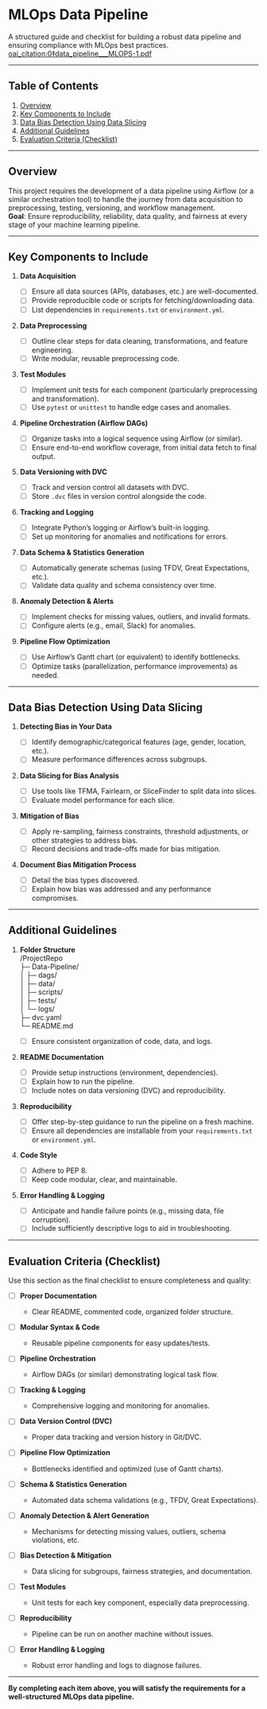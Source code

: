 # MLOps Data Pipeline

A structured guide and checklist for building a robust data pipeline and ensuring compliance with MLOps best practices. [oai_citation:0‡data_pipeline\_\_\_MLOPS-1.pdf](file-service://file-7gKwq3tWPsYoLkbxkXDZdr)

---

## Table of Contents

1. [Overview](#overview)
2. [Key Components to Include](#key-components-to-include)
3. [Data Bias Detection Using Data Slicing](#data-bias-detection-using-data-slicing)
4. [Additional Guidelines](#additional-guidelines)
5. [Evaluation Criteria (Checklist)](#evaluation-criteria-checklist)

---

## Overview

This project requires the development of a data pipeline using Airflow (or a similar orchestration tool) to handle the journey from data acquisition to preprocessing, testing, versioning, and workflow management.  
**Goal**: Ensure reproducibility, reliability, data quality, and fairness at every stage of your machine learning pipeline.

---

## Key Components to Include

1. **Data Acquisition**

   - [ ] Ensure all data sources (APIs, databases, etc.) are well-documented.
   - [ ] Provide reproducible code or scripts for fetching/downloading data.
   - [ ] List dependencies in `requirements.txt` or `environment.yml`.

2. **Data Preprocessing**

   - [ ] Outline clear steps for data cleaning, transformations, and feature engineering.
   - [ ] Write modular, reusable preprocessing code.

3. **Test Modules**

   - [ ] Implement unit tests for each component (particularly preprocessing and transformation).
   - [ ] Use `pytest` or `unittest` to handle edge cases and anomalies.

4. **Pipeline Orchestration (Airflow DAGs)**

   - [ ] Organize tasks into a logical sequence using Airflow (or similar).
   - [ ] Ensure end-to-end workflow coverage, from initial data fetch to final output.

5. **Data Versioning with DVC**

   - [ ] Track and version control all datasets with DVC.
   - [ ] Store `.dvc` files in version control alongside the code.

6. **Tracking and Logging**

   - [ ] Integrate Python’s logging or Airflow’s built-in logging.
   - [ ] Set up monitoring for anomalies and notifications for errors.

7. **Data Schema & Statistics Generation**

   - [ ] Automatically generate schemas (using TFDV, Great Expectations, etc.).
   - [ ] Validate data quality and schema consistency over time.

8. **Anomaly Detection & Alerts**

   - [ ] Implement checks for missing values, outliers, and invalid formats.
   - [ ] Configure alerts (e.g., email, Slack) for anomalies.

9. **Pipeline Flow Optimization**
   - [ ] Use Airflow’s Gantt chart (or equivalent) to identify bottlenecks.
   - [ ] Optimize tasks (parallelization, performance improvements) as needed.

---

## Data Bias Detection Using Data Slicing

1. **Detecting Bias in Your Data**

   - [ ] Identify demographic/categorical features (age, gender, location, etc.).
   - [ ] Measure performance differences across subgroups.

2. **Data Slicing for Bias Analysis**

   - [ ] Use tools like TFMA, Fairlearn, or SliceFinder to split data into slices.
   - [ ] Evaluate model performance for each slice.

3. **Mitigation of Bias**

   - [ ] Apply re-sampling, fairness constraints, threshold adjustments, or other strategies to address bias.
   - [ ] Record decisions and trade-offs made for bias mitigation.

4. **Document Bias Mitigation Process**
   - [ ] Detail the bias types discovered.
   - [ ] Explain how bias was addressed and any performance compromises.

---

## Additional Guidelines

1. **Folder Structure**  
   /ProjectRepo  
   ├─ Data-Pipeline/  
   │ ├─ dags/  
   │ ├─ data/  
   │ ├─ scripts/  
   │ ├─ tests/  
   │ └─ logs/  
   ├─ dvc.yaml  
   └─ README.md

   - [ ] Ensure consistent organization of code, data, and logs.

2. **README Documentation**

   - [ ] Provide setup instructions (environment, dependencies).
   - [ ] Explain how to run the pipeline.
   - [ ] Include notes on data versioning (DVC) and reproducibility.

3. **Reproducibility**

   - [ ] Offer step-by-step guidance to run the pipeline on a fresh machine.
   - [ ] Ensure all dependencies are installable from your `requirements.txt` or `environment.yml`.

4. **Code Style**

   - [ ] Adhere to PEP 8.
   - [ ] Keep code modular, clear, and maintainable.

5. **Error Handling & Logging**
   - [ ] Anticipate and handle failure points (e.g., missing data, file corruption).
   - [ ] Include sufficiently descriptive logs to aid in troubleshooting.

---

## Evaluation Criteria (Checklist)

Use this section as the final checklist to ensure completeness and quality:

- [ ] **Proper Documentation**

  - Clear README, commented code, organized folder structure.

- [ ] **Modular Syntax & Code**

  - Reusable pipeline components for easy updates/tests.

- [ ] **Pipeline Orchestration**

  - Airflow DAGs (or similar) demonstrating logical task flow.

- [ ] **Tracking & Logging**

  - Comprehensive logging and monitoring for anomalies.

- [ ] **Data Version Control (DVC)**

  - Proper data tracking and version history in Git/DVC.

- [ ] **Pipeline Flow Optimization**

  - Bottlenecks identified and optimized (use of Gantt charts).

- [ ] **Schema & Statistics Generation**

  - Automated data schema validations (e.g., TFDV, Great Expectations).

- [ ] **Anomaly Detection & Alert Generation**

  - Mechanisms for detecting missing values, outliers, schema violations, etc.

- [ ] **Bias Detection & Mitigation**

  - Data slicing for subgroups, fairness strategies, and documentation.

- [ ] **Test Modules**

  - Unit tests for each key component, especially data preprocessing.

- [ ] **Reproducibility**

  - Pipeline can be run on another machine without issues.

- [ ] **Error Handling & Logging**
  - Robust error handling and logs to diagnose failures.

---

**By completing each item above, you will satisfy the requirements for a well-structured MLOps data pipeline.**
